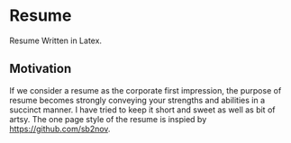 # Resume
Resume Written in Latex. 

## Motivation
If we consider a resume as the corporate first impression, the purpose of resume becomes strongly conveying your strengths and abilities in a succinct manner. I have tried to keep it short and sweet as well as bit of artsy.
The one page style of the resume is inspied by https://github.com/sb2nov.

